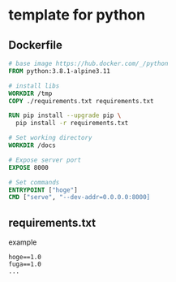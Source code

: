 # template for python
## Dockerfile
```Dockerfile
# base image https://hub.docker.com/_/python
FROM python:3.8.1-alpine3.11

# install libs
WORKDIR /tmp
COPY ./requirements.txt requirements.txt

RUN pip install --upgrade pip \
  pip install -r requirements.txt

# Set working directory
WORKDIR /docs

# Expose server port
EXPOSE 8000

# Set commands
ENTRYPOINT ["hoge"]
CMD ["serve", "--dev-addr=0.0.0.0:8000]
```

## requirements.txt
example
```
hoge==1.0
fuga==1.0
...
```
